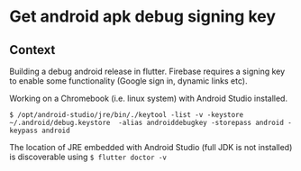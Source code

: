 # Get android apk debug signing key

## Context

Building a debug android release in flutter. Firebase requires a signing key to enable some functionality (Google sign in, dynamic links etc).

Working on a Chromebook (i.e. linux system) with Android Studio installed.

`$ /opt/android-studio/jre/bin/./keytool -list -v -keystore ~/.android/debug.keystore  -alias androiddebugkey -storepass android -keypass
 android`
 
The location of JRE embedded with Android Studio (full JDK is not installed) is discoverable using `$ flutter doctor -v`

